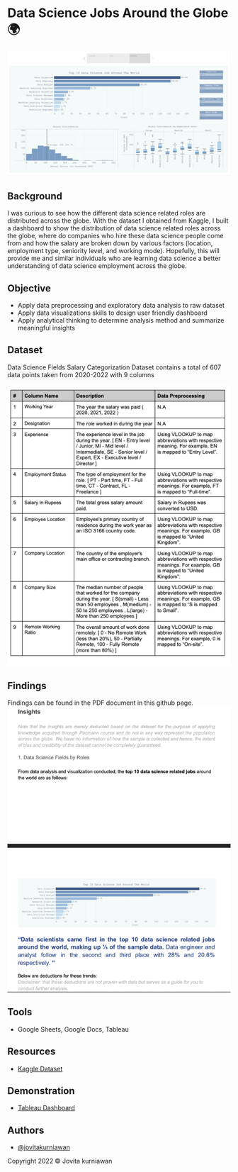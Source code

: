 # Data Science Jobs Around the Globe 🌍

![](./img/tableau-salary.png)

## Background
I was curious to see how the different data science related roles are distributed across the globe. With the dataset I obtained from Kaggle, I built a dashboard to show the distribution of data science related roles across the globe, where do companies who hire these data science people come from and how the salary are broken down by various factors (location, employment type, seniority level, and working mode). Hopefully, this will provide me and similar individuals who are learning data science a better understanding of data science employment across the globe. 

## Objective 
+ Apply data preprocessing and exploratory data analysis to raw dataset 
+ Apply data visualizations skills to design user friendly dashboard 
+ Apply analytical thinking to determine analysis method and summarize meaningful insights 

## Dataset  
Data Science Fields Salary Categorization Dataset contains a total of 607 data points taken from 2020-2022 with 9 columns 

![](./img/data.png)

## Findings 
Findings can be found in the PDF document in this github page. 
![](./img/report.png)

## Tools 
+ Google Sheets, Google Docs, Tableau 

## Resources 
+ [Kaggle Dataset](https://www.kaggle.com/datasets/whenamancodes/data-science-fields-salary-categorization)

## Demonstration 
+ [Tableau Dashboard](https://public.tableau.com/views/DataScienceJobsAroundTheWorld/StoryFinal?:language=en-US&publish=yes&:display_count=n&:origin=viz_share_link)

## Authors
+ [@jovitakurniawan](https://www.github.com/jovitakurniawan)


Copyright 2022 © Jovita kurniawan 
